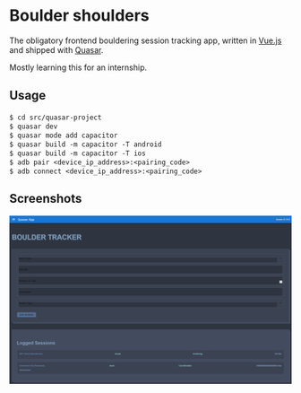 # Boulder shoulders

The obligatory frontend bouldering session tracking app, written in [Vue.js](https://vuejs.org/) and shipped with [Quasar](https://quasar.dev/).

Mostly learning this for an internship.

## Usage

```console
$ cd src/quasar-project
$ quasar dev
$ quasar mode add capacitor
$ quasar build -m capacitor -T android
$ quasar build -m capacitor -T ios
$ adb pair <device_ip_address>:<pairing_code>
$ adb connect <device_ip_address>:<pairing_code>
```

## Screenshots

![](./app.png)